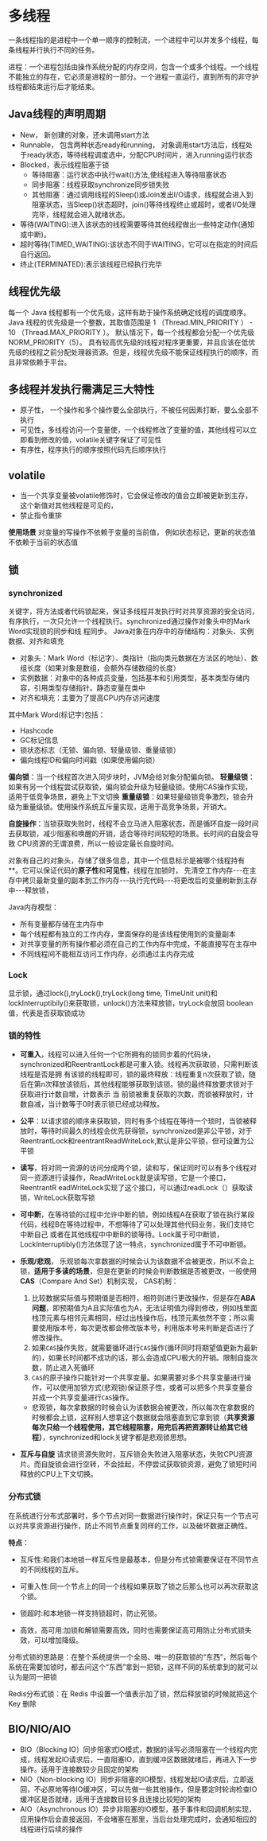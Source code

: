 # 多线程
一条线程指的是进程中一个单一顺序的控制流，一个进程中可以并发多个线程，每条线程并行执行不同的任务。

进程：一个进程包括由操作系统分配的内存空间，包含一个或多个线程。一个线程不能独立的存在，它必须是进程的一部分。一个进程一直运行，直到所有的非守护线程都结束运行后才能结束。

## Java线程的声明周期

- New， 新创建的对象，还未调用start方法
- Runnable， 包含两种状态ready和running， 对象调用start方法后，线程处于ready状态，等待线程调度选中，分配CPU时间片，进入running运行状态
- Blocked，表示线程阻塞于锁
  - 等待阻塞：运行状态中执行wait()方法,使线程进入等待阻塞状态
  - 同步阻塞：线程获取synchronize同步锁失败
  - 其他阻塞：通过调用线程的Sleep()或Join发出I/O请求，线程就会进入到阻塞状态，当Sleep()状态超时，join()等待线程终止或超时，或者I/O处理完毕，线程就会进入就绪状态。
- 等待(WAITING):进入该状态的线程需要等待其他线程做出一些特定动作(通知或中断)。
- 超时等待(TIMED_WAITING):该状态不同于WAITING，它可以在指定的时间后自行返回。
- 终止(TERMINATED):表示该线程已经执行完毕

## 线程优先级

每一个 Java 线程都有一个优先级，这样有助于操作系统确定线程的调度顺序。
Java 线程的优先级是一个整数，其取值范围是 1 （Thread.MIN_PRIORITY ） - 10 （Thread.MAX_PRIORITY ）。
默认情况下，每一个线程都会分配一个优先级 NORM_PRIORITY（5）。
具有较高优先级的线程对程序更重要，并且应该在低优先级的线程之前分配处理器资源。但是，线程优先级不能保证线程执行的顺序，而且非常依赖于平台。

## 多线程并发执行需满足三大特性

- 原子性， 一个操作和多个操作要么全部执行，不被任何因素打断，要么全部不执行
- 可见性，多线程访问一个变量使，一个线程修改了变量的值，其他线程可以立即看到修改的值，volatile关键字保证了可见性
- 有序性，程序执行的顺序按照代码先后顺序执行

## volatile

- 当一个共享变量被volatile修饰时，它会保证修改的值会立即被更新到主存，这个新值对其他线程是可见的，
- 禁止指令重排

**使用场景** 对变量的写操作不依赖于变量的当前值， 例如状态标记，更新的状态值不依赖于当前的状态值

## 锁

### synchronized
关键字，将方法或者代码锁起来，保证多线程并发执行时对共享资源的安全访问，有序执行，一次只允许一个线程执行。synchronized通过操作对象头中的Mark Word实现锁的同步和线
程同步。
Java对象在内存中的存储结构：对象头、实例数据、对齐和填充
- 对象头：Mark Word（标记字）、类指针（指向类元数据在方法区的地址）、数组长度（如果对象是数组，会额外存储数组的长度）
- 实例数据：对象中的各种成员变量，包括基本和引用类型，基本类型存储内容，引用类型存储指针。静态变量在类中
- 对齐和填充：主要为了提高CPU内存访问速度

其中Mark Word(标记字)包括：
- Hashcode
- GC标记信息
- 锁状态标志（无锁、偏向锁、轻量级锁、重量级锁）
- 偏向线程ID和偏向时间戳（如果使用偏向锁）

**偏向锁**：当一个线程首次进入同步块时，JVM会给对象分配偏向锁。
**轻量级锁**：如果有另一个线程尝试获取锁，偏向锁会升级为轻量级锁。使用CAS操作实现，适用于低竞争场景，避免上下文切换
**重量级锁**：如果轻量级锁竞争激烈，锁会升级为重量级锁。使用操作系统互斥量实现，适用于高竞争场景，开销大。

**自旋操作**：当锁获取失败时，线程不会立马进入阻塞状态，而是循环自旋一段时间去获取锁，减少阻塞和唤醒的开销，适合等待时间较短的场景。长时间的自旋会导致
CPU资源的无谓浪费，所以一般设定最长自旋时间。

对象有自己的对象头，存储了很多信息，其中一个信息标示是被哪个线程持有**。它可以保证代码的**原子性**和**可见性**，线程在加锁时，
先清空工作内存---在主存中拷贝最新变量的副本到工作内存---执行完代码---将更改后的变量刷新到主存中---释放锁，

Java内存模型：

- 所有变量都存储在主内存中
- 每个线程都有独立的工作内存，里面保存的是该线程使用到的变量副本
- 对共享变量的所有操作都必须在自己的工作内存中完成，不能直接写在主存中
- 不同线程间不能相互访问工作内存，必须通过主内存完成

### Lock

显示锁，通过lock(),tryLock(),tryLock(long time, TimeUnit unit)和lockInterruptibily()来获取锁，unlock()方法来释放锁，tryLock会放回
boolean值，代表是否获取锁成功

### 锁的特性

- **可重入**，线程可以进入任何一个它所拥有的锁同步着的代码块，synchronized和ReentrantLock都是可重入锁。线程再次获取锁，只需判断该线程是否是拥
有该锁的线程即可，锁的最终释放：线程重复n次获取了锁，随后在第n次释放该锁后，其他线程能够获取到该锁。锁的最终释放要求锁对于获取进行计数自增，计数表示 当
前锁被重复获取的次数，而锁被释放时，计数自减，当计数等于0时表示锁已经成功释放。

- **公平**：以请求锁的顺序来获取锁，同时有多个线程在等待一个琐时，当锁被释放时，等待时间最久的线程会优先获得锁，synchronized是非公平锁，对于
ReentrantLock和reentrantReadWriteLock,默认是非公平锁，但可设置为公平锁

- **读写**，将对同一资源的访问分成两个锁，读和写，保证同时可以有多个线程对同一资源进行读操作，ReadWriteLock就是读写锁，它是一个接口，ReentrantR
eadWriteLock实现了这个接口，可以通过readLock（）获取读锁，WriteLock获取写锁

- **可中断**，在等待锁的过程中允许中断的锁，例如线程A在获取了锁在执行某段代码，线程B在等待过程中，不想等待了可以处理其他代码业务，我们支持它中断自己
或者在其他线程中中断B的锁等待。Lock属于可中断锁，LockInterruptibly()方法体现了这一特点，synchronized属于不可中断锁。

- **乐观/悲观**，
乐观锁每次拿数据的时候会认为该数据不会被更改，所以不会上锁，**适用于多读的场景**，但是在更新的时候会判断数据是否被更改，一般使用**CAS**（Compare And Set）机制实现，
    CAS机制：

    1. 比较数据实际值与预期值是否相符，相符则进行更改操作，但是存在**ABA问题**，即预期值为A且实际值也为A，无法证明值为得到修改，例如栈里面栈顶元素与相邻元素相同，经过出栈操作后，栈顶元素依然不变；所以需要使用版本号，每次更改都会修改版本号，利用版本号来判断是否进行了修改操作。
    2. 如果`CAS`操作失败，就需要循环进行`CAS`操作(循环同时将期望值更新为最新的)，如果长时间都不成功的话，那么会造成CPU极大的开销。限制自旋次数，防止进入死循环
    3. `CAS`的原子操作只能针对一个共享变量。如果需要对多个共享变量进行操作，可以使用加锁方式(悲观锁)保证原子性，或者可以把多个共享变量合并成一个共享变量进行`CAS`操作。

  - 悲观锁，每次拿数据的时候会认为该数据会被更改，所以每次在拿数据的时候都会上锁，这样别人想拿这个数据就会阻塞直到它拿到锁（**共享资源每次只给一个线程使用，其它线程阻塞，用完后再把资源转让给其它线程）**，synchronized和lock关键字都是悲观锁思想。

- **互斥与自旋**
请求锁资源失败时，互斥锁会失败进入阻塞状态，失败CPU资源片。而自旋锁会进行空转，不会挂起，不停尝试获取锁资源，避免了锁短时间释放的CPU上下文切换。
### 分布式锁

在系统进行分布式部署时，多个节点对同一数据进行操作时，保证只有一个节点可以对共享资源进行操作，防止不同节点重复同样的工作，以及破坏数据正确性。

**特点**：

- 互斥性:和我们本地锁一样互斥性是最基本，但是分布式锁需要保证在不同节点的不同线程的互斥。

- 可重入性:同一个节点上的同一个线程如果获取了锁之后那么也可以再次获取这个锁。

- 锁超时:和本地锁一样支持锁超时，防止死锁。

- 高效，高可用:加锁和解锁需要高效，同时也需要保证高可用防止分布式锁失效，可以增加降级。

分布式锁的思路是：在整个系统提供一个全局、唯一的获取锁的“东西”，然后每个系统在需要加锁时，都去问这个“东西”拿到一把锁，这样不同的系统拿到的就可以认为是同一把锁

Redis分布式锁：在 Redis 中设置一个值表示加了锁，然后释放锁的时候就把这个 Key 删除

## BIO/NIO/AIO

- BIO（Blocking IO）同步阻塞式IO模式，数据的读写必须阻塞在一个线程内完成，线程发起IO请求后，一直阻塞IO，直到缓冲区数据就绪后，再进入下一步操作。适用于连接数较少且固定的架构
- NIO（Non-blocking IO）同步非阻塞的IO模型，线程发起IO请求后，立即返回，不必原地等待IO缓冲区，可以先做一些其他操作，但是要定时轮询检查IO缓冲区是否就绪，适用于连接数目较多且连接比较短的架构
- AIO（Asynchronous IO）异步非阻塞的IO模型，基于事件和回调机制实现，应用操作后会直接返回，不会堵塞在那里，当后台处理完成时，会通知相应的线程进行后续的操作